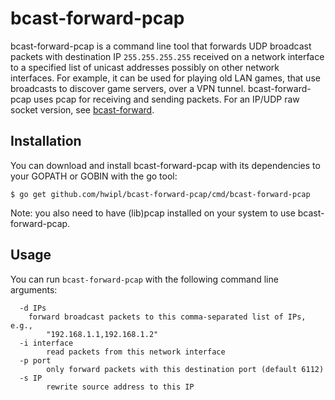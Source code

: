 # bcast-forward-pcap

bcast-forward-pcap is a command line tool that forwards UDP broadcast packets
with destination IP `255.255.255.255` received on a network interface to a
specified list of unicast addresses possibly on other network interfaces. For
example, it can be used for playing old LAN games, that use broadcasts to
discover game servers, over a VPN tunnel. bcast-forward-pcap uses pcap for
receiving and sending packets. For an IP/UDP raw socket version, see
[bcast-forward](https://github.com/hwipl/bcast-forward/).

## Installation

You can download and install bcast-forward-pcap with its dependencies to your
GOPATH or GOBIN with the go tool:

```console
$ go get github.com/hwipl/bcast-forward-pcap/cmd/bcast-forward-pcap
```

Note: you also need to have (lib)pcap installed on your system to use
bcast-forward-pcap.

## Usage

You can run `bcast-forward-pcap` with the following command line arguments:

```
  -d IPs
	forward broadcast packets to this comma-separated list of IPs, e.g.,
        "192.168.1.1,192.168.1.2"
  -i interface
        read packets from this network interface
  -p port
        only forward packets with this destination port (default 6112)
  -s IP
        rewrite source address to this IP
```
